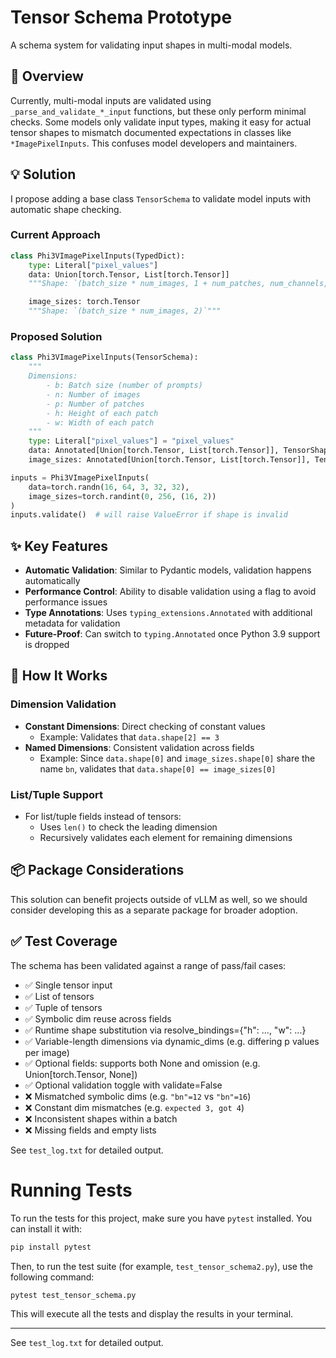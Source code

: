 # Tensor Schema Prototype

A schema system for validating input shapes in multi-modal models.

## 🚀 Overview

Currently, multi-modal inputs are validated using `_parse_and_validate_*_input` functions, but these only perform minimal checks. Some models only validate input types, making it easy for actual tensor shapes to mismatch documented expectations in classes like `*ImagePixelInputs`. This confuses model developers and maintainers.

## 💡 Solution

I propose adding a base class `TensorSchema` to validate model inputs with automatic shape checking.

### Current Approach

```python
class Phi3VImagePixelInputs(TypedDict):
    type: Literal["pixel_values"]
    data: Union[torch.Tensor, List[torch.Tensor]]
    """Shape: `(batch_size * num_images, 1 + num_patches, num_channels, height, width)`"""

    image_sizes: torch.Tensor
    """Shape: `(batch_size * num_images, 2)`"""
```

### Proposed Solution

```python
class Phi3VImagePixelInputs(TensorSchema):
    """
    Dimensions:
        - b: Batch size (number of prompts)
        - n: Number of images
        - p: Number of patches
        - h: Height of each patch
        - w: Width of each patch
    """
    type: Literal["pixel_values"] = "pixel_values"
    data: Annotated[Union[torch.Tensor, List[torch.Tensor]], TensorShape("bn", "p", 3, "h", "w")]
    image_sizes: Annotated[Union[torch.Tensor, List[torch.Tensor]], TensorShape("bn", 2)]

inputs = Phi3VImagePixelInputs(
    data=torch.randn(16, 64, 3, 32, 32),
    image_sizes=torch.randint(0, 256, (16, 2))
)
inputs.validate()  # will raise ValueError if shape is invalid

```

## ✨ Key Features

- **Automatic Validation**: Similar to Pydantic models, validation happens automatically
- **Performance Control**: Ability to disable validation using a flag to avoid performance issues
- **Type Annotations**: Uses `typing_extensions.Annotated` with additional metadata for validation
- **Future-Proof**: Can switch to `typing.Annotated` once Python 3.9 support is dropped

## 🔧 How It Works

### Dimension Validation

- **Constant Dimensions**: Direct checking of constant values
  - Example: Validates that `data.shape[2] == 3`
- **Named Dimensions**: Consistent validation across fields
  - Example: Since `data.shape[0]` and `image_sizes.shape[0]` share the name `bn`, validates that `data.shape[0] == image_sizes[0]`

### List/Tuple Support

- For list/tuple fields instead of tensors:
  - Uses `len()` to check the leading dimension
  - Recursively validates each element for remaining dimensions

## 📦 Package Considerations

This solution can benefit projects outside of vLLM as well, so we should consider developing this as a separate package for broader adoption.

## ✅ Test Coverage

The schema has been validated against a range of pass/fail cases:

- ✅ Single tensor input
- ✅ List of tensors
- ✅ Tuple of tensors
- ✅ Symbolic dim reuse across fields
- ✅ Runtime shape substitution via resolve_bindings={"h": ..., "w": ...}
- ✅ Variable-length dimensions via dynamic_dims (e.g. differing p values per image)
- ✅ Optional fields: supports both None and omission (e.g. Union[torch.Tensor, None])
- ✅ Optional validation toggle with validate=False
- ❌ Mismatched symbolic dims (e.g. `"bn"=12` vs `"bn"=16`)
- ❌ Constant dim mismatches (e.g. `expected 3, got 4`)
- ❌ Inconsistent shapes within a batch
- ❌ Missing fields and empty lists

See `test_log.txt` for detailed output.

# Running Tests

To run the tests for this project, make sure you have `pytest` installed. You can install it with:

```bash
pip install pytest
```

Then, to run the test suite (for example, `test_tensor_schema2.py`), use the following command:

```bash
pytest test_tensor_schema.py
```

This will execute all the tests and display the results in your terminal.

---




See `test_log.txt` for detailed output.
